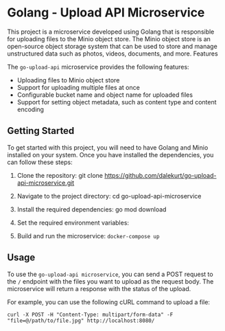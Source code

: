 # Golang - Upload API Microservice

This project is a microservice developed using Golang that is responsible for uploading files to the Minio object store. The Minio object store is an open-source object storage system that can be used to store and manage unstructured data such as photos, videos, documents, and more.
Features

The `go-upload-api` microservice provides the following features:

- Uploading files to Minio object store
- Support for uploading multiple files at once
- Configurable bucket name and object name for uploaded files
- Support for setting object metadata, such as content type and content encoding

## Getting Started

To get started with this project, you will need to have Golang and Minio installed on your system. Once you have installed the dependencies, you can follow these steps:

1. Clone the repository: git clone https://github.com/dalekurt/go-upload-api-microservice.git

2. Navigate to the project directory: cd go-upload-api-microservice

3. Install the required dependencies: go mod download

4. Set the required environment variables:

5. Build and run the microservice: `docker-compose up`

## Usage

To use the `go-upload-api microservice`, you can send a POST request to the `/` endpoint with the files you want to upload as the request body. The microservice will return a response with the status of the upload.

For example, you can use the following cURL command to upload a file:

```shell
curl -X POST -H "Content-Type: multipart/form-data" -F "file=@/path/to/file.jpg" http://localhost:8080/
```
